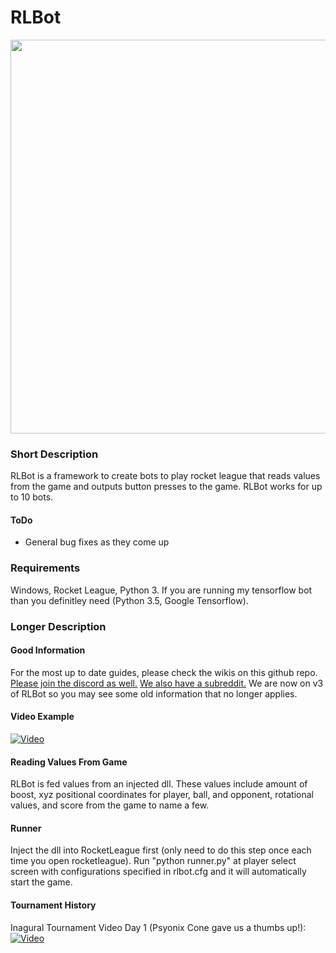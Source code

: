 # RLBot

<p align="center">
  <img width="651" height="630" src="https://github.com/drssoccer55/RLBot/blob/master/images/RLBot_logo.png">
</p>

### Short Description
RLBot is a framework to create bots to play rocket league that reads values from the game and outputs button presses to the game. RLBot works for up to 10 bots.

#### ToDo
- General bug fixes as they come up

### Requirements
Windows, Rocket League, Python 3. If you are running my tensorflow bot than you definitley need (Python 3.5, Google Tensorflow).

### Longer Description

#### Good Information
For the most up to date guides, please check the wikis on this github repo. [Please join the discord as well.](https://discord.gg/zbaAKPt) [We also have a subreddit.](https://www.reddit.com/r/RocketLeagueBots/) We are now on v3 of RLBot so you may see some old information that no longer applies.

#### Video Example
[![Video](https://github.com/drssoccer55/RLBot/blob/master/images/vid2thumb6.JPG)](https://youtu.be/aAXe21m0vWo)

#### Reading Values From Game
RLBot is fed values from an injected dll. These values include amount of boost, xyz positional coordinates for player, ball, and opponent, rotational values, and score from the game to name a few.

#### Runner
Inject the dll into RocketLeague first (only need to do this step once each time you open rocketleague). Run "python runner.py" at player select screen with configurations specified in rlbot.cfg and it will automatically start the game.

#### Tournament History
Inagural Tournament Video Day 1 (Psyonix Cone gave us a thumbs up!):
[![Video](https://github.com/drssoccer55/RLBot/blob/master/images/psyonixcone.jpg)](https://youtu.be/SKIw4f0ZBxE)